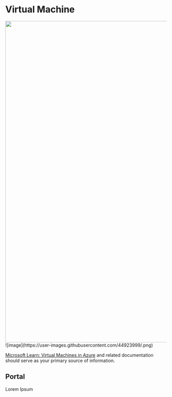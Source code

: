 # Virtual Machine

<img src="https://user-images.githubusercontent.com/44923999/234039617-e98acc9d-1846-4c0a-a1b3-f353d7e92def.png" width="1000" />
![image](https://user-images.githubusercontent.com/44923999/.png)

[Microsoft Learn: Virtual Machines in Azure](https://learn.microsoft.com/en-us/azure/virtual-machines/overview) and related documentation should serve as your primary source of information.

## Portal
Lorem Ipsum
